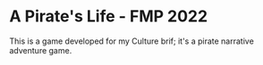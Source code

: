 # A Pirate's Life - FMP 2022
This is a game developed for my Culture brif; it's a pirate narrative adventure game.
